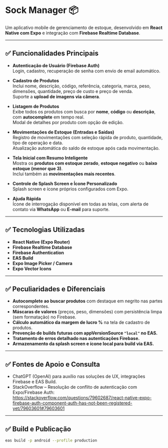 # Sock Manager 📦

Um aplicativo mobile de gerenciamento de estoque, desenvolvido em **React Native com Expo** e integração com **Firebase Realtime Database**.

---

## ✅ Funcionalidades Principais

- **Autenticação de Usuário (Firebase Auth)**  
  Login, cadastro, recuperação de senha com envio de email automático.

- **Cadastro de Produtos**  
  Inclui nome, descrição, código, referência, categoria, marca, peso, dimensões, quantidade, preço de custo e preço de venda.  
  Suporte a **upload de imagens via câmera**.

- **Listagem de Produtos**  
  Exibe todos os produtos com busca por **nome**, **código** ou **descrição**, com **autocomplete** em tempo real.  
  Modal de detalhes por produto com opção de edição.

- **Movimentações de Estoque (Entradas e Saídas)**  
  Registro de movimentações com seleção rápida de produto, quantidade, tipo de operação e data.  
  Atualização automática do saldo de estoque após cada movimentação.

- **Tela Inicial com Resumo Inteligente**  
  Mostra os **produtos com estoque zerado**, **estoque negativo** ou **baixo estoque (menor que 3)**.  
  Inclui também as **movimentações mais recentes**.

- **Controle de Splash Screen e Ícone Personalizado**  
  Splash screen e ícone próprios configurados com Expo.

- **Ajuda Rápida**  
  Ícone de interrogação disponível em todas as telas, com alerta de contato via **WhatsApp** ou **E-mail** para suporte.

---

## ✅ Tecnologias Utilizadas

- **React Native (Expo Router)**  
- **Firebase Realtime Database**  
- **Firebase Authentication**  
- **EAS Build**  
- **Expo Image Picker / Camera**  
- **Expo Vector Icons**  

---

## ✅ Peculiaridades e Diferenciais

- **Autocomplete ao buscar produtos** com destaque em negrito nas partes correspondentes.  
- **Máscaras de valores** (preços, peso, dimensões) com persistência limpa (sem formatação) no Firebase.  
- **Cálculo automático da margem de lucro %** na tela de cadastro de produtos.  
- **Prevenção de builds futuras com appVersionSource `"local"` no EAS.**  
- **Tratamento de erros detalhado nas autenticações Firebase.**  
- **Armazenamento da splash screen e ícone local para build via EAS.**

---

## ✅ Fontes de Apoio e Consulta

- ChatGPT (OpenAI) para auxílio nas soluções de UX, integrações Firebase e EAS Build.  
- StackOverflow – Resolução de conflito de autenticação com Expo/Firebase Auth:  
https://stackoverflow.com/questions/79602687/react-native-expo-firebase-auth-component-auth-has-not-been-registered-yet/79603601#79603601

---

## ✅ Build e Publicação

```bash
eas build -p android --profile production
